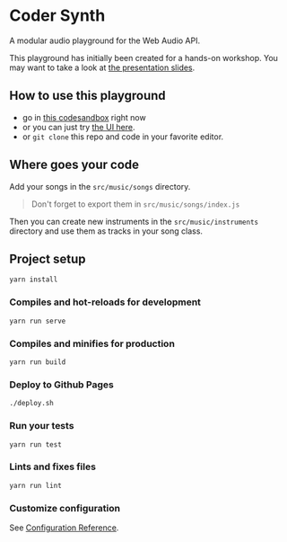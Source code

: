 # Coder Synth

A modular audio playground for the Web Audio API.

This playground has initially been created for a hands-on workshop. You may want to take a look at [the presentation slides](https://volcomix.github.io/music-synthesis-js).

## How to use this playground

* go in [this codesandbox](https://codesandbox.io/s/github/volcomix/coder-synth) right now
* or you can just try [the UI here](https://volcomix.github.io/coder-synth/Demo/Example).
* or `git clone` this repo and code in your favorite editor.


## Where goes your code

Add your songs in the `src/music/songs` directory.
> Don't forget to export them in `src/music/songs/index.js`

Then you can create new instruments in the `src/music/instruments` directory and use them as tracks in your song class.

## Project setup
```
yarn install
```

### Compiles and hot-reloads for development
```
yarn run serve
```

### Compiles and minifies for production
```
yarn run build
```

### Deploy to Github Pages
```
./deploy.sh
```

### Run your tests
```
yarn run test
```

### Lints and fixes files
```
yarn run lint
```

### Customize configuration
See [Configuration Reference](https://cli.vuejs.org/config/).
